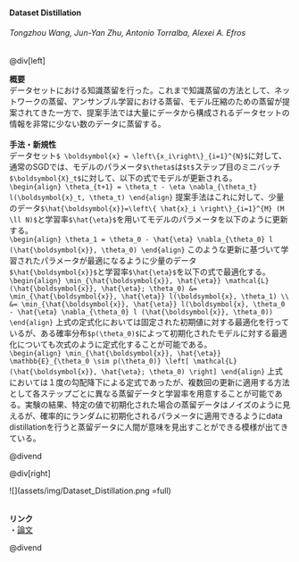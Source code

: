 #### Dataset Distillation
###### Tongzhou Wang, Jun-Yan Zhu, Antonio Torralba, Alexei A. Efros

@div[left]

__概要__<br>
データセットにおける知識蒸留を行った。これまで知識蒸留の方法として、ネットワークの蒸留、アンサンブル学習における蒸留、モデル圧縮のための蒸留が提案されてきた一方で、提案手法では大量にデータから構成されるデータセットの情報を非常に少ない数のデータに蒸留する。<br>
<br>
__手法・新規性__<br>
データセット`$ \boldsymbol{x} = \left\{x_i\right\}_{i=1}^{N}$`に対して、通常のSGDでは、モデルのパラメータ`$\theta$`は`$t$`ステップ目のミニバッチ`$\boldsymbol{X}_t$`に対して、以下の式でモデルが更新される。<br>
`\begin{align} \theta_{t+1} = \theta_t - \eta \nabla_{\theta_t} l(\boldsymbol{x}_t, \theta_t) \end{align}`
提案手法はこれに対して、少量のデータ`$\hat{\boldsymbol{x}}=\left\{ \hat{x}_i \right\}_{i=1}^{M} (M \ll N)$`と学習率`$\hat{\eta}$`を用いてモデルのパラメータを以下のように更新する。<br>
`\begin{align} \theta_1 = \theta_0 - \hat{\eta} \nabla_{\theta_0} l (\hat{\boldsymbol{x}}, \theta_0) \end{align}`
このような更新に基づいて学習されたパラメータが最適になるように少量のデータ`$\hat{\boldsymbol{x}}$`と学習率`$\hat{\eta}$`を以下の式で最適化する。<br>
`\begin{align} \min_{\hat{\boldsymbol{x}}, \hat{\eta}} \mathcal{L} (\hat{\boldsymbol{x}}, \hat{\eta}; \theta_0) &= \min_{\hat{\boldsymbol{x}}, \hat{\eta}} l(\boldsymbol{x}, \theta_1) \\ &= \min_{\hat{\boldsymbol{x}}, \hat{\eta}} l(\boldsymbol{x}, \theta_0 - \hat{\eta} \nabla_{\theta_0} l (\hat{\boldsymbol{x}}, \theta_0)) \end{align}`
上式の定式化においては固定された初期値に対する最適化を行っているが、ある確率分布`$p(\theta_0)$`によって初期化されたモデルに対する最適化についても次式のように定式化することが可能である。<br>
`\begin{align} \min_{\hat{\boldsymbol{x}}, \hat{\eta}} \mathbb{E}_{\theta_0 \sim p(\theta_0)} \left[ \mathcal{L} (\hat{\boldsymbol{x}}, \hat{\eta}; \theta_0) \right] \end{align}`
上式においては１度の勾配降下による定式であったが、複数回の更新に適用する方法として各ステップごとに異なる蒸留データと学習率を用意することが可能である。実験の結果、特定の値で初期化された場合の蒸留データはノイズのように見えるが、確率的にランダムに初期化されるパラメータに適用できるようにdata distillationを行うと蒸留データに人間が意味を見出すことができる模様が出てきている。

@divend

@div[right]

![](assets/img/Dataset_Distillation.png =full)<br>
<br>

__リンク__<br>
・[論文](https://arxiv.org/pdf/1811.10959.pdf)<br>

@divend